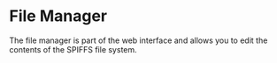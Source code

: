 # File Manager

The file manager is part of the web interface and allows you to edit the contents of the SPIFFS file system.
